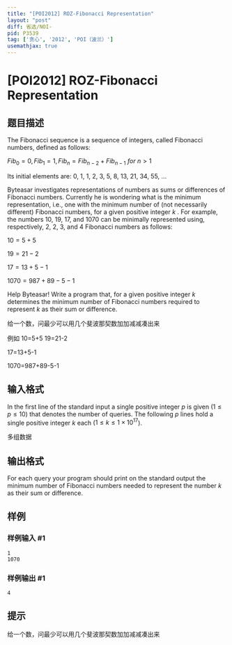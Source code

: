 ```yaml
---
title: "[POI2012] ROZ-Fibonacci Representation"
layout: "post"
diff: 省选/NOI-
pid: P3539
tag: ['贪心', '2012', 'POI（波兰）']
usemathjax: true
---
```


# [POI2012] ROZ-Fibonacci Representation
## 题目描述

The Fibonacci sequence is a sequence of integers, called Fibonacci numbers, defined as follows:

$Fib_{0}=0,Fib_{1}=1,Fib_{n}=Fib_{n-2}+Fib_{n-1}\ for\ n>1$

Its initial elements are: 0, 1, 1, 2, 3, 5, 8, 13, 21, 34, 55, ...

Byteasar investigates representations of numbers as sums or differences of Fibonacci numbers. Currently he is wondering what is the minimum representation, i.e., one with the minimum number of (not necessarily different) Fibonacci numbers, for a given positive integer $k$ . For example, the numbers 10, 19, 17, and 1070 can be minimally represented using, respectively, 2, 2, 3, and 4 Fibonacci numbers as follows:

$10=5+5$

$19=21-2$

$17=13+5-1$

$1070=987+89-5-1$

Help Byteasar! Write a program that, for a given positive integer $k$ determines the minimum number of Fibonacci numbers required to represent $k$ as their sum or difference.

给一个数，问最少可以用几个斐波那契数加加减减凑出来

例如
10=5+5
19=21-2

17=13+5-1

1070=987+89-5-1

## 输入格式

In the first line of the standard input a single positive integer $p$ is given ($1\le p\le 10$) that denotes the number of queries. The following $p$ lines hold a single positive integer $k$ each ($1\le k\le 1\times 10^{17}$).

多组数据

## 输出格式

For each query your program should print on the standard output the minimum number of Fibonacci numbers needed to represent the number $k$ as their sum or difference.

## 样例

### 样例输入 #1
```
1
1070
```
### 样例输出 #1
```
4
```
## 提示

给一个数，问最少可以用几个斐波那契数加加减减凑出来

